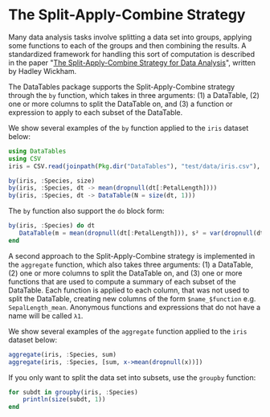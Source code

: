 # The Split-Apply-Combine Strategy

Many data analysis tasks involve splitting a data set into groups, applying some functions to each of the groups and then combining the results. A standardized framework for handling this sort of computation is described in the paper "[The Split-Apply-Combine Strategy for Data Analysis](http://www.jstatsoft.org/v40/i01)", written by Hadley Wickham.

The DataTables package supports the Split-Apply-Combine strategy through the `by` function, which takes in three arguments: (1) a DataTable, (2) one or more columns to split the DataTable on, and (3) a function or expression to apply to each subset of the DataTable.

We show several examples of the `by` function applied to the `iris` dataset below:

```julia
using DataTables
using CSV
iris = CSV.read(joinpath(Pkg.dir("DataTables"), "test/data/iris.csv"), DataTable)

by(iris, :Species, size)
by(iris, :Species, dt -> mean(dropnull(dt[:PetalLength])))
by(iris, :Species, dt -> DataTable(N = size(dt, 1)))
```

The `by` function also support the `do` block form:

```julia
by(iris, :Species) do dt
   DataTable(m = mean(dropnull(dt[:PetalLength])), s² = var(dropnull(dt[:PetalLength])))
end
```

A second approach to the Split-Apply-Combine strategy is implemented in the `aggregate` function, which also takes three arguments: (1) a DataTable, (2) one or more columns to split the DataTable on, and (3) one or more functions that are used to compute a summary of each subset of the DataTable. Each function is applied to each column, that was not used to split the DataTable, creating new columns of the form `$name_$function` e.g. `SepalLength_mean`. Anonymous functions and expressions that do not have a name will be called `λ1`.

We show several examples of the `aggregate` function applied to the `iris` dataset below:

```julia
aggregate(iris, :Species, sum)
aggregate(iris, :Species, [sum, x->mean(dropnull(x))])
```

If you only want to split the data set into subsets, use the `groupby` function:

```julia
for subdt in groupby(iris, :Species)
    println(size(subdt, 1))
end
```
